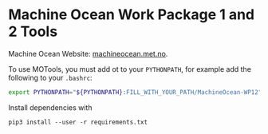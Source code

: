 # Machine Ocean Work Package 1 and 2 Tools

Machine Ocean Website: [machineocean.met.no](https://machineocean.met.no/).

To use MOTools, you must add ot to your `PYTHONPATH`, for example add the following to your `.bashrc`:

```bash
export PYTHONPATH="${PYTHONPATH}:FILL_WITH_YOUR_PATH/MachineOcean-WP12"
```

Install dependencies with

```
pip3 install --user -r requirements.txt
```
